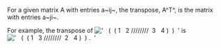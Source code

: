 For a given matrix A with entries a~ij~, the transpose, A^T^, is the
matrix with entries a~ji~.

For example, the transpose of
!['   (  ( 1   2 ////////  3   4 )  )  '](../dictionary/equation_images/3682.1..png)
is
!['   (  ( 1   3 ////////  2   4 )  ) .  '](../dictionary/equation_images/3682.2..png)

